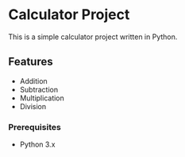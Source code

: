 # Calculator Project

This is a simple calculator project written in Python.

## Features

- Addition
- Subtraction
- Multiplication
- Division

### Prerequisites

- Python 3.x

